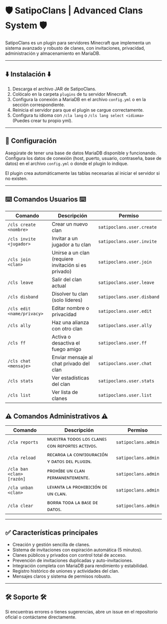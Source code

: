 # 🛡️ SatipoClans | Advanced Clans System 🛡️

SatipoClans es un plugin para servidores Minecraft que implementa un sistema avanzado y robusto de clanes, con invitaciones, privacidad, administración y almacenamiento en MariaDB.

---

## ⬇️ Instalación ⬇️

1. Descarga el archivo JAR de SatipoClans.  
2. Colócalo en la carpeta `plugins` de tu servidor Minecraft.  
3. Configura la conexión a MariaDB en el archivo `config.yml` o en la sección correspondiente.
5. Reinicia el servidor para que el plugin se cargue correctamente.
6. Configura tu idioma con `/cla lang` o `/cls lang select <idioma>` (Puedes crear tu propio yml).

---

## 🔧 Configuración 

Asegúrate de tener una base de datos MariaDB disponible y funcionando. Configura los datos de conexión (host, puerto, usuario, contraseña, base de datos) en el archivo `config.yml` o donde el plugin lo indique.

El plugin crea automáticamente las tablas necesarias al iniciar el servidor si no existen.

---

## ⌨️ Comandos Usuarios ⌨️

| Comando               | Descripción                                  | Permiso                |
|-----------------------|----------------------------------------------|------------------------|
| `/cls create <nombre>`| Crear un nuevo clan                           | `satipoclans.user.create`     |
| `/cls invite <jugador>`| Invitar a un jugador a tu clan               | `satipoclans.user.invite`     |
| `/cls join <clan>`    | Unirse a un clan (requiere invitación si es privado) | `satipoclans.user.join`     |
| `/cls leave`          | Salir del clan actual                         | `satipoclans.user.leave`     |
| `/cls disband`        | Disolver tu clan (solo líderes)               | `satipoclans.user.disband`   |
| `/cls edit <name/privacy>`          | Editar nombre o privacidad                    | `satipoclans.user.edit`     |
| `/cls ally`          | Haz una alianza con otro clan                     | `satipoclans.user.ally`     |
| `/cls ff`          | Activa o desactiva el fuego amigo                      | `satipoclans.user.ff`     |
| `/cls chat <mensaje>` | Enviar mensaje al chat privado del clan      | `satipoclans.user.chat`     |
| `/cls stats`          | Ver estadísticas del clan                      | `satipoclans.user.stats`     |
| `/cls list`          | Ver lista de clanes                     | `satipoclans.user.list`     |

## ⚠️ Comandos Administrativos ⚠️

| Comando               | Descripción                                  | Permiso                |
|-----------------------|----------------------------------------------|------------------------|
| `/cla reports` | ᴍᴜᴇꜱᴛʀᴀ ᴛᴏᴅᴏꜱ ʟᴏꜱ ᴄʟᴀɴᴇꜱ ᴄᴏɴ ʀᴇᴘᴏʀᴛᴇꜱ ᴀᴄᴛɪᴠᴏꜱ. | `satipoclans.admin`  |
| `/cla reload` | ʀᴇᴄᴀʀɢᴀ ʟᴀ ᴄᴏɴꜰɪɢᴜʀᴀᴄɪᴏ́ɴ ʏ ᴅᴀᴛᴏꜱ ᴅᴇʟ ᴘʟᴜɢɪɴ. | `satipoclans.admin` |
| `/cla ban <clan> [razón]` | ᴘʀᴏʜɪ́ʙᴇ ᴜɴ ᴄʟᴀɴ ᴘᴇʀᴍᴀɴᴇɴᴛᴇᴍᴇɴᴛᴇ. | `satipoclans.admin` |
| `/cla unban <clan>`  | ʟᴇᴠᴀɴᴛᴀ ʟᴀ ᴘʀᴏʜɪʙɪᴄɪᴏ́ɴ ᴅᴇ ᴜɴ ᴄʟᴀɴ. | `satipoclans.admin` |
| `/cla clear` | ʙᴏʀʀᴀ ᴛᴏᴅᴀ ʟᴀ ʙᴀꜱᴇ ᴅᴇ ᴅᴀᴛᴏꜱ. | `satipoclans.admin` |

---

## ✅ Características principales 

- Creación y gestión sencilla de clanes.  
- Sistema de invitaciones con expiración automática (5 minutos).  
- Clanes públicos y privados con control total de acceso.  
- Prevención de invitaciones duplicadas y auto-invitaciones.  
- Integración completa con MariaDB para rendimiento y estabilidad.  
- Registro histórico de uniones y actividades del clan.  
- Mensajes claros y sistema de permisos robusto.

---

## 🛠️ Soporte 🛠️

Si encuentras errores o tienes sugerencias, abre un issue en el repositorio oficial o contáctame directamente.

